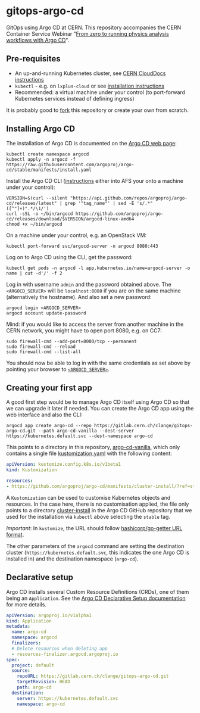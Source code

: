 # gitops-argo-cd

GitOps using Argo CD at CERN. This repository accompanies the CERN Container Service Webinar "[From zero to running physics analysis workflows with Argo CD](https://indico.cern.ch/event/950886/)".

## Pre-requisites

- An up-and-running Kubernetes cluster, see [CERN CloudDocs instructions](https://clouddocs.web.cern.ch/containers/quickstart.html)
- `kubectl` - e.g. on `lxplus-cloud` or see [installation instructions](https://kubernetes.io/docs/tasks/tools/install-kubectl/)
- Recommended: a virtual machine under your control (to port-forward Kubernetes services instead of defining ingress)

It is probably good to [fork](https://gitlab.cern.ch/clange/gitops-argo-cd/-/forks/new) this repository or create your own from scratch.

## Installing Argo CD

The installation of Argo CD is documented on the [Argo CD web page](https://argoproj.github.io/argo-cd/getting_started/):

```shell
kubectl create namespace argocd
kubectl apply -n argocd -f https://raw.githubusercontent.com/argoproj/argo-cd/stable/manifests/install.yaml
```

Install the Argo CD CLI ([instructions](https://argoproj.github.io/argo-cd/cli_installation/) either into AFS your onto a machine under your control):

```shell
VERSION=$(curl --silent "https://api.github.com/repos/argoproj/argo-cd/releases/latest" | grep '"tag_name"' | sed -E 's/.*"([^"]+)".*/\1/')
curl -sSL -o ~/bin/argocd https://github.com/argoproj/argo-cd/releases/download/$VERSION/argocd-linux-amd64
chmod +x ~/bin/argocd
```

On a machine under your control, e.g. an OpenStack VM:

```shell
kubectl port-forward svc/argocd-server -n argocd 8080:443
```

Log on to Argo CD using the CLI, get the password:

```shell
kubectl get pods -n argocd -l app.kubernetes.io/name=argocd-server -o name | cut -d'/' -f 2
```

Log in with username `admin` and the password obtained above. The `<ARGOCD_SERVER>` will be `localhost:8080` if you are on the same machine (alternatively the hostname). And also set a new password:

```shell
argocd login <ARGOCD_SERVER>
argocd account update-password
```

Mind: if you would like to access the server from another machine in the CERN network, you might have to open port 8080, e.g. on CC7:

```shell
sudo firewall-cmd --add-port=8080/tcp --permanent
sudo firewall-cmd --reload
sudo firewall-cmd --list-all
```

You should now be able to log in with the same credentials as set above by pointing your browser to [`<ARGOCD_SERVER>`](https://localhost:8080).

## Creating your first app

A good first step would be to manage Argo CD itself using Argo CD so that we can upgrade it later if needed. You can create the Argo CD app using the web interface and also the CLI:

```shell
argocd app create argo-cd --repo https://gitlab.cern.ch/clange/gitops-argo-cd.git --path argo-cd-vanilla --dest-server https://kubernetes.default.svc --dest-namespace argo-cd
```

This points to a directory in this repository, [argo-cd-vanilla](argo-cd-vanilla), which only contains a single file [kustomization.yaml](argo-cd-vanilla/kustomization.yaml) with the following content:

```yaml
apiVersion: kustomize.config.k8s.io/v1beta1
kind: Kustomization

resources:
- https://github.com/argoproj/argo-cd/manifests/cluster-install/?ref=stable
```

A `Kustomization` can be used to customise Kubernetes objects and resources. In the case here, there is no customisation applied, the file only points to a directory [cluster-install](https://github.com/argoproj/argo-cd/blob/stable/manifests/cluster-install/) in the Argo CD GitHub repository that we used for the installation via `kubectl` above selecting the `stable` tag.

_Important_: In `kustomize`, the URL should follow [hashicorp/go-getter URL format](https://github.com/hashicorp/go-getter#url-format).

The other parameters of the `argocd` command are setting the destination cluster (`https://kubernetes.default.svc`, this indicates the one Argo CD is installed in) and the destination namespace (`argo-cd`).

## Declarative setup

Argo CD installs several Custom Resource Definitions (CRDs), one of them being an `Application`. See the [Argo CD Declarative Setup documentation](https://argoproj.github.io/argo-cd/operator-manual/declarative-setup/) for more details.

```yaml
apiVersion: argoproj.io/v1alpha1
kind: Application
metadata:
  name: argo-cd
  namespace: argocd
  finalizers:
  # Delete resources when deleting app
  - resources-finalizer.argocd.argoproj.io
spec:
  project: default
  source:
    repoURL: https://gitlab.cern.ch/clange/gitops-argo-cd.git
    targetRevision: HEAD
    path: argo-cd
  destination:
    server: https://kubernetes.default.svc
    namespace: argo-cd
```
